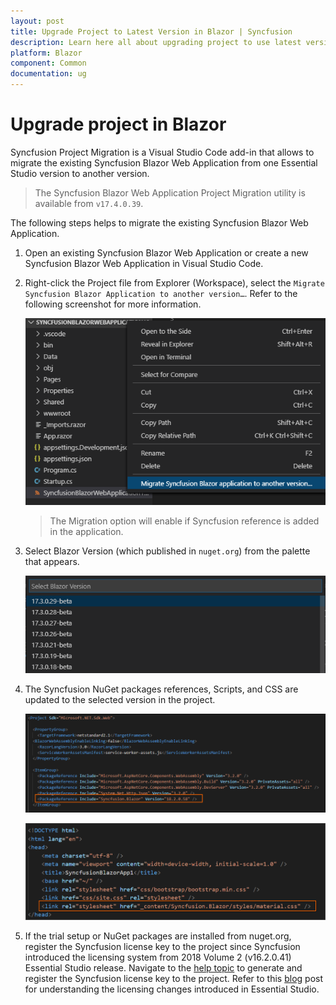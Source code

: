 ```yaml
---
layout: post
title: Upgrade Project to Latest Version in Blazor | Syncfusion
description: Learn here all about upgrading project to use latest version using Syncfusion Blazor Extension for Visual Studio Code.
platform: Blazor
component: Common
documentation: ug
---
```


# Upgrade project in Blazor

Syncfusion Project Migration is a Visual Studio Code add-in that allows to migrate the existing Syncfusion Blazor Web Application from one Essential Studio version to another version.

   > The Syncfusion Blazor Web Application Project Migration utility is available from `v17.4.0.39`.

The following steps helps to migrate the existing Syncfusion Blazor Web Application.

1. Open an existing Syncfusion Blazor Web Application or create a new Syncfusion Blazor Web Application in Visual Studio Code.

2. Right-click the Project file from Explorer (Workspace), select the `Migrate Syncfusion Blazor Application to another version…`. Refer to the following screenshot for more information.

    ![Migration add-in](../images/Migration.PNG)

    >  The Migration option will enable if Syncfusion reference is added in the application.

3. Select Blazor Version (which published in `nuget.org`) from the palette that appears.

    ![Select Blazor Version](../images/VersionSelection.PNG)

4. The Syncfusion NuGet packages references, Scripts, and CSS are updated to the selected version in the project.

    ![NuGetPackage](../images/NuGetPackage.png)

    ![CDNLink](../images/CDNLink.png)

5. If the trial setup or NuGet packages are installed from nuget.org, register the Syncfusion license key to the project since Syncfusion introduced the licensing system from 2018 Volume 2 (v16.2.0.41) Essential Studio release. Navigate to the [help topic](https://help.syncfusion.com/common/essential-studio/licensing/license-key#how-to-generate-syncfusion-license-key) to generate and register the Syncfusion license key to the project. Refer to this [blog](https://blog.syncfusion.com/post/Whats-New-in-2018-Volume-2-Licensing-Changes-in-the-1620x-Version-of-Essential-Studio.aspx?_ga=2.11237684.1233358434.1587355730-230058891.1567654773) post for understanding the licensing changes introduced in Essential Studio.